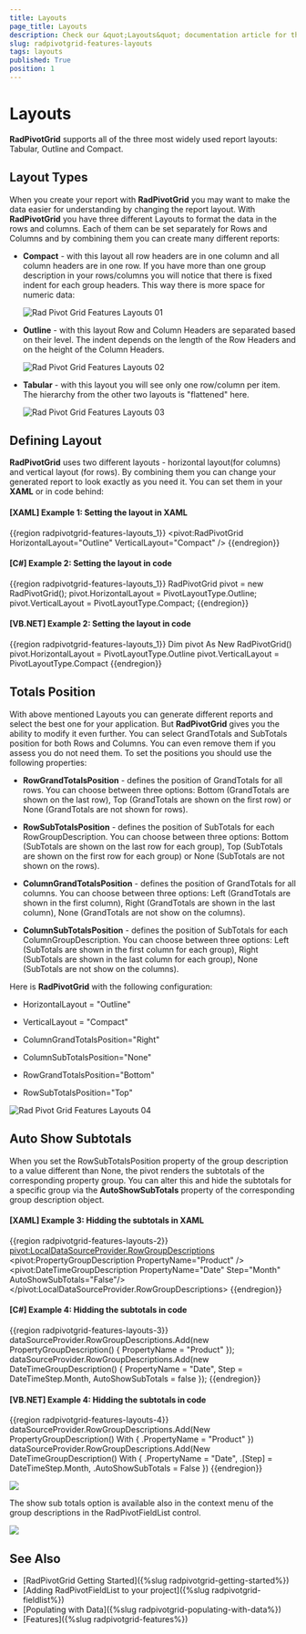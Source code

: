 ```yaml
---
title: Layouts
page_title: Layouts
description: Check our &quot;Layouts&quot; documentation article for the RadPivotGrid {{ site.framework_name }} control.
slug: radpivotgrid-features-layouts
tags: layouts
published: True
position: 1
---
```


# Layouts

__RadPivotGrid__ supports all of the three most widely used report layouts: Tabular, Outline and Compact.       

## Layout Types

When you create your report with __RadPivotGrid__ you may want to make the data easier for understanding by changing the report layout. With __RadPivotGrid__ you have three different Layouts to format the data in the rows and columns. Each of them can be set separately for Rows and Columns and by combining them you can create many different reports:       

* __Compact__ - with this layout all row headers are in one column and all column headers are in one row. If you have more than one group description in your rows/columns you will notice that there is fixed indent for each group headers. This way there is more space for numeric data:

	![Rad Pivot Grid Features Layouts 01](images/RadPivotGrid_Features_Layouts_01.png)

* __Outline__ - with this layout Row and Column Headers are separated based on their level. The indent depends on the length of the Row Headers and on the height of the Column Headers.

	![Rad Pivot Grid Features Layouts 02](images/RadPivotGrid_Features_Layouts_02.png)

* __Tabular__ - with this layout you will see only one row/column per item. The hierarchy from the other two layouts is "flattened" here. 

	![Rad Pivot Grid Features Layouts 03](images/RadPivotGrid_Features_Layouts_03.png)

## Defining Layout

__RadPivotGrid__ uses two different layouts - horizontal layout(for columns) and vertical layout (for rows). By combining them you can change your generated report to look exactly as you need it. You can set them in your __XAML__ or in code behind:        

#### __[XAML] Example 1: Setting the layout in XAML__  
{{region radpivotgrid-features-layouts_1}}
	<pivot:RadPivotGrid HorizontalLayout="Outline" VerticalLayout="Compact" />
{{endregion}}

#### __[C#] Example 2: Setting the layout in code__  
{{region radpivotgrid-features-layouts_1}}
	RadPivotGrid pivot = new RadPivotGrid();
	pivot.HorizontalLayout = PivotLayoutType.Outline;
	pivot.VerticalLayout = PivotLayoutType.Compact;
{{endregion}}

#### __[VB.NET] Example 2: Setting the layout in code__  
{{region radpivotgrid-features-layouts_1}}
	Dim pivot As New RadPivotGrid()
	pivot.HorizontalLayout = PivotLayoutType.Outline
	pivot.VerticalLayout = PivotLayoutType.Compact
{{endregion}}

## Totals Position

With above mentioned Layouts you can generate different reports and select the best one for your application. But __RadPivotGrid__ gives you the ability to modify it even further. You can select GrandTotals and SubTotals position for both Rows and Columns. You can even remove them if you assess you do not need them. To set the positions you should use the following properties:

* __RowGrandTotalsPosition__ - defines the position of GrandTotals for all rows. You can choose between three options: Bottom (GrandTotals are shown on the last row), Top (GrandTotals are shown on the first row) or None (GrandTotals are not shown for rows).            

* __RowSubTotalsPosition__ - defines the position of SubTotals for each RowGroupDescription. You can choose between three options: Bottom (SubTotals are shown on the last row for each group), Top (SubTotals are shown on the first row for each group) or None (SubTotals are not shown on the rows).            

* __ColumnGrandTotalsPosition__ - defines the position of GrandTotals for all columns. You can choose between three options: Left (GrandTotals are shown in the first column), Right (GrandTotals are shown in the last column), None (GrandTotals are not show on the columns).            

* __ColumnSubTotalsPosition__ - defines the position of SubTotals for each ColumnGroupDescription. You can choose between three options: Left (SubTotals are shown in the first column for each group), Right (SubTotals are shown in the last column for each group), None (SubTotals are not show on the columns).            

Here is __RadPivotGrid__ with the following configuration:        

* HorizontalLayout = "Outline"

* VerticalLayout = "Compact"

* ColumnGrandTotalsPosition="Right"

* ColumnSubTotalsPosition="None"

* RowGrandTotalsPosition="Bottom"

* RowSubTotalsPosition="Top"

![Rad Pivot Grid Features Layouts 04](images/RadPivotGrid_Features_Layouts_04.png)

## Auto Show Subtotals

When you set the RowSubTotalsPosition property of the group description to a value different than None, the pivot renders the subtotals of the corresponding property group. You can alter this and hide the subtotals for a specific group via the __AutoShowSubTotals__ property of the corresponding group description object.

#### __[XAML] Example 3: Hidding the subtotals in XAML__  
{{region radpivotgrid-features-layouts-2}}	
	<pivot:LocalDataSourceProvider.RowGroupDescriptions>
		<pivot:PropertyGroupDescription PropertyName="Product" />
		<pivot:DateTimeGroupDescription PropertyName="Date" Step="Month" AutoShowSubTotals="False"/>
	</pivot:LocalDataSourceProvider.RowGroupDescriptions>
{{endregion}}

#### __[C#] Example 4: Hidding the subtotals in code__  
{{region radpivotgrid-features-layouts-3}}	
		dataSourceProvider.RowGroupDescriptions.Add(new PropertyGroupDescription() { PropertyName = "Product" });
		dataSourceProvider.RowGroupDescriptions.Add(new DateTimeGroupDescription() { PropertyName = "Date", Step = DateTimeStep.Month, AutoShowSubTotals = false });
{{endregion}}

#### __[VB.NET] Example 4: Hidding the subtotals in code__  
{{region radpivotgrid-features-layouts-4}}
	dataSourceProvider.RowGroupDescriptions.Add(New PropertyGroupDescription() With { .PropertyName = "Product" })
	dataSourceProvider.RowGroupDescriptions.Add(New DateTimeGroupDescription() With {
        .PropertyName = "Date",
        .[Step] = DateTimeStep.Month,
        .AutoShowSubTotals = False
    })
{{endregion}}

![](images/pivotgrid-features-layouts-0.png)

The show sub totals option is available also in the context menu of the group descriptions in the RadPivotFieldList control.

![](images/pivotgrid-features-layouts-1.png)

## See Also  
 * [RadPivotGrid Getting Started]({%slug radpivotgrid-getting-started%})
 * [Adding RadPivotFieldList to your project]({%slug radpivotgrid-fieldlist%})
 * [Populating with Data]({%slug radpivotgrid-populating-with-data%})
 * [Features]({%slug radpivotgrid-features%})
